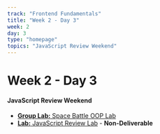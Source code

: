 ```yaml
---
track: "Frontend Fundamentals"
title: "Week 2 - Day 3"
week: 2
day: 3
type: "homepage"
topics: "JavaScript Review Weekend"
---
```


# Week 2 - Day 3

#### JavaScript Review Weekend
- [**Group Lab:** Space Battle OOP Lab](/frontend-fundamentals/week-2/day-3/labs/space-battle-oop-lab/)
- [**Lab:** JavaScript Review Lab](/frontend-fundamentals/week-2/day-3/labs/javascript-review-lab/) - **Non-Deliverable**



